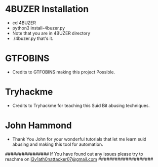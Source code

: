 # 4BUZER Installation

- cd 4BUZER 
- python3 install-4buzer.py
- Note that you are in 4BUZER directory
- ./4buzer.py that's it.

# GTFOBINS

- Credits to GTFOBINS making this project Possible.

# Tryhackme

- Credits to Tryhackme for teaching this Suid Bit abusing techniques.

# John Hammond

- Thank You John for your wonderful tutorials that let me learn suid abusing and making this tool for automation.

################ If You have found out any issues please try to reachme on l3v1ath0nattacker07@gmail.com ####################

